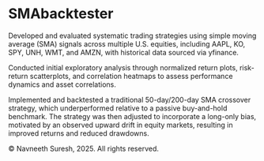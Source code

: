 # SMAbacktester
Developed and evaluated systematic trading strategies using simple moving average (SMA) signals across multiple U.S. equities, including AAPL, KO, SPY, UNH, WMT, and AMZN, with historical data sourced via yfinance. 

Conducted initial exploratory analysis through normalized return plots, risk-return scatterplots, and correlation heatmaps to assess performance dynamics and asset correlations. 

Implemented and backtested a traditional 50-day/200-day SMA crossover strategy, which underperformed relative to a passive buy-and-hold benchmark. The strategy was then adjusted to incorporate a long-only bias, motivated by an observed upward drift in equity markets, resulting in improved returns and reduced drawdowns.

© Navneeth Suresh, 2025. All rights reserved.
